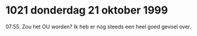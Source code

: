 # 1021 donderdag 21 oktober 1999
07:55. Zou het OU worden? Ik heb er nog steeds een heel goed gevoel over. 